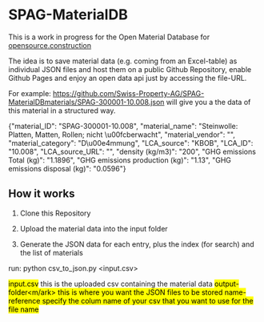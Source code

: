 # SPAG-MaterialDB

This is a work in progress for the Open Material Database for [opensource.construction](https://opensource.construction)

The idea is to save material data (e.g. coming from an Excel-table) as individual JSON files and host them on a public Github Repository, enable Github Pages and enjoy an open data api just by accessing the file-URL.

For example: https://github.com/Swiss-Property-AG/SPAG-MaterialDBmaterials/SPAG-300001-10.008.json will give you a the data of this material in a structured way.

{"material_ID": "SPAG-300001-10.008", "material_name": "Steinwolle: Platten, Matten, Rollen; nicht \u00fcberwacht", "material_vendor": "", "material_category": "D\u00e4mmung", "LCA_source": "KBOB", "LCA_ID": "10.008", "LCA_source_URL": "", "density (kg/m3)": "200", "GHG emissions Total (kg)": "1.1896", "GHG emissions production (kg)": "1.13", "GHG emissions disposal (kg)": "0.0596"}


## How it works

1. Clone this Repository

2. Upload the material data into the input folder

3. Generate the JSON data for each entry, plus the index (for search) and the list of materials

run: python csv_to_json.py <input.csv> <output-folder> <name-reference>

<mark>input.csv</mark> this is the uploaded csv containing the material data
<mark>output-folder<m/ark> this is where you want the JSON files to be stored
<mark>name-reference</mark> specify the colum name of your csv that you want to use for the file name